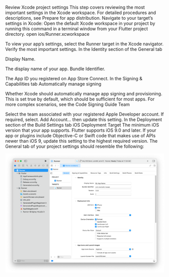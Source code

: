 Review Xcode project settings
This step covers reviewing the most important settings in the Xcode workspace. For detailed procedures and descriptions, see Prepare for app distribution.
Navigate to your target’s settings in Xcode:
Open the default Xcode workspace in your project by running this command in a terminal window from your Flutter project directory.
open ios/Runner.xcworkspace

To view your app’s settings, select the Runner target in the Xcode navigator.
Verify the most important settings.
In the Identity section of the General tab

Display Name.

The display name of your app.
Bundle Identifier.

The App ID you registered on App Store Connect.
In the Signing & Capabilities tab
Automatically manage signing

Whether Xcode should automatically manage app signing and provisioning. This is set true by default, which should be sufficient for most apps. For more complex scenarios, see the Code Signing Guide
Team

Select the team associated with your registered Apple Developer account. If required, select. Add Account... then update this setting.
In the Deployment section of the Build Settings tab
iOS Deployment Target
The minimum iOS version that your app supports. Flutter supports iOS 9.0 and later. If your app or plugins include Objective-C or Swift code that makes use of APIs newer than iOS 9, update this setting to the highest required version.
The General tab of your project settings should resemble the following:


![FacultyLMS](../assets/faculty/review-xcode-project.png)
